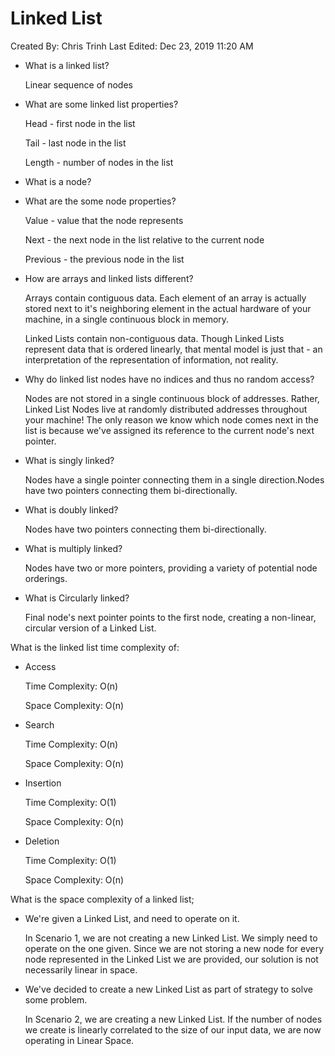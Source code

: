 # Linked List

Created By: Chris Trinh
Last Edited: Dec 23, 2019 11:20 AM

- What is a linked list?

    Linear sequence of nodes

- What are some linked list properties?

    Head - first node in the list

    Tail - last node in the list

    Length - number of nodes in the list

- What is a node?
- What are the some node properties?

    Value - value that the node represents

    Next - the next node in the list relative to the current node

    Previous - the previous node in the list

- How are arrays and linked lists different?

    Arrays contain contiguous data. Each element of an array is actually stored next to it's neighboring element in the actual hardware of your machine, in a single continuous block in memory.

    Linked Lists contain non-contiguous data. Though Linked Lists represent data that is ordered linearly, that mental model is just that - an interpretation of the representation of information, not reality.

- Why do linked list nodes have no indices and thus no random access?

    Nodes are not stored in a single continuous block of addresses. Rather, Linked List Nodes live at randomly distributed addresses throughout your machine! The only reason we know which node comes next in the list is because we've assigned its reference to the current node's next pointer.

- What is singly linked?

    Nodes have a single pointer connecting them in a single direction.Nodes have two pointers connecting them bi-directionally.

- What is doubly linked?

    Nodes have two pointers connecting them bi-directionally.

- What is multiply linked?

    Nodes have two or more pointers, providing a variety of potential node orderings.

- What is Circularly linked?

    Final node's next pointer points to the first node, creating a non-linear, circular version of a Linked List.

What is the linked list time complexity of:

- Access

    Time Complexity: O(n)

    Space Complexity: O(n)

- Search

    Time Complexity: O(n)

    Space Complexity: O(n)

- Insertion

    Time Complexity: O(1)

    Space Complexity: O(n)

- Deletion

    Time Complexity: O(1)

    Space Complexity: O(n)

What is the space complexity of a linked list; 

- We're given a Linked List, and need to operate on it.

    In Scenario 1, we are not creating a new Linked List. We simply need to operate on the one given. Since we are not storing a new node for every node represented in the Linked List we are provided, our solution is not necessarily linear in space.

- We've decided to create a new Linked List as part of strategy to solve some problem.

    In Scenario 2, we are creating a new Linked List. If the number of nodes we create is linearly correlated to the size of our input data, we are now operating in Linear Space.